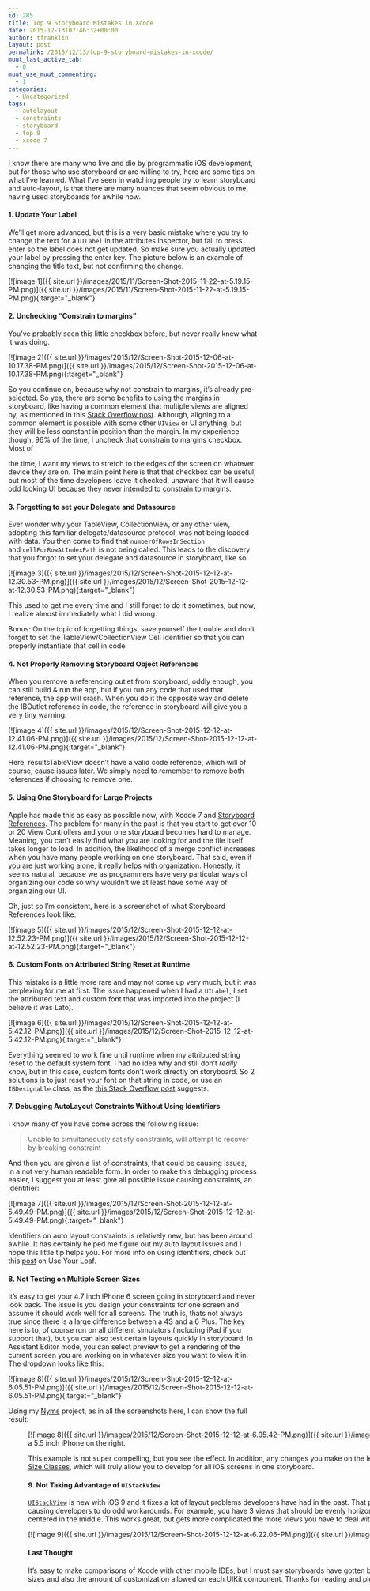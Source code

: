 ```yaml
---
id: 285
title: Top 9 Storyboard Mistakes in Xcode
date: 2015-12-13T07:46:32+00:00
author: tfranklin
layout: post
permalink: /2015/12/13/top-9-storyboard-mistakes-in-xcode/
muut_last_active_tab:
  - 0
muut_use_muut_commenting:
  - 1
categories:
  - Uncategorized
tags:
  - autolayout
  - constraints
  - storyboard
  - top 9
  - xcode 7
---
```

I know there are many who live and die by programmatic iOS development, but for those who use storyboard or are willing to try, here are some tips on what I&#8217;ve learned. What I&#8217;ve seen in watching people try to learn storyboard and auto-layout, is that there are many nuances that seem obvious to me, having used storyboards for awhile now.

#### 1. Update Your Label

We&#8217;ll get more advanced, but this is a very basic mistake where you try to change the text for a `UILabel` in the attributes inspector, but fail to press enter so the label does not get updated. So make sure you actually updated your label by pressing the enter key. The picture below is an example of changing the title text, but not confirming the change.

[![image 1]({{ site.url }}/images/2015/11/Screen-Shot-2015-11-22-at-5.19.15-PM.png)]({{ site.url }}/images/2015/11/Screen-Shot-2015-11-22-at-5.19.15-PM.png){:target="_blank"}

#### 2. Unchecking &#8220;Constrain to margins&#8221;

You&#8217;ve probably seen this little checkbox before, but never really knew what it was doing.

[![image 2]({{ site.url }}/images/2015/12/Screen-Shot-2015-12-06-at-10.17.38-PM.png)]({{ site.url }}/images/2015/12/Screen-Shot-2015-12-06-at-10.17.38-PM.png){:target="_blank"}

So you continue on, because why not constrain to margins, it&#8217;s already pre-selected. So yes, there are some benefits to using the margins in storyboard, like having a common element that multiple views are aligned by, as mentioned in this <a href="http://stackoverflow.com/questions/25807545/what-is-constrain-to-margin-in-storyboard-in-xcode-6" target="_blank">Stack Overflow post</a>. Although, aligning to a common element is possible with some other `UIView` or UI anything, but they will be less constant in position than the margin. In my experience though, 96% of the time, I uncheck that constrain to margins checkbox. Most of


the time, I want my views to stretch to the edges of the screen on whatever device they are on. The main point here is that that checkbox can be useful, but most of the time developers leave it checked, unaware that it will cause odd looking UI because they never intended to constrain to margins.

#### 3. Forgetting to set your Delegate and Datasource

Ever wonder why your TableView, CollectionView, or any other view, adopting this familiar delegate/datasource protocol, was not being loaded with data. You then come to find that <span class="s1"><code>numberOfRowsInSection</code> and </span><span class="s1"><code>cellForRowAtIndexPath</code> is not being called. This leads to the discovery that you forgot to set your delegate and datasource in storyboard, like so:</span>

[![image 3]({{ site.url }}/images/2015/12/Screen-Shot-2015-12-12-at-12.30.53-PM.png)]({{ site.url }}/images/2015/12/Screen-Shot-2015-12-12-at-12.30.53-PM.png){:target="_blank"}


This used to get me every time and I still forget to do it sometimes, but now, I realize almost immediately what I did wrong.

Bonus: On the topic of forgetting things, save yourself the trouble and don&#8217;t forget to set the TableView/CollectionView Cell Identifier so that you can properly instantiate that cell in code.

#### 4. Not Properly Removing Storyboard Object References

When you remove a referencing outlet from storyboard, oddly enough, you can still build & run the app, but if you run any code that used that reference, the app will crash. When you do it the opposite way and delete the IBOutlet reference in code, the reference in storyboard will give you a very tiny warning:


[![image 4]({{ site.url }}/images/2015/12/Screen-Shot-2015-12-12-at-12.41.06-PM.png)]({{ site.url }}/images/2015/12/Screen-Shot-2015-12-12-at-12.41.06-PM.png){:target="_blank"}

Here, resultsTableView doesn&#8217;t have a valid code reference, which will of course, cause issues later. We simply need to remember to remove both references if choosing to remove one.

#### 5. Using One Storyboard for Large Projects

Apple has made this as easy as possible now, with Xcode 7 and <a href="https://developer.apple.com/library/ios/recipes/xcode_help-IB_storyboard/Chapters/AddSBReference.html" target="_blank">Storyboard References</a>. The problem for many in the past is that you start to get over 10 or 20 View Controllers and your one storyboard becomes hard to manage. Meaning, you can&#8217;t easily find what you are looking for and the file itself takes longer to load. In addition, the likelihood of a merge conflict increases when you have many people working on one storyboard. That said, even if you are just working alone, it really helps with organization. Honestly, it seems natural, because we as programmers have very particular ways of organizing our code so why wouldn&#8217;t we at least have some way of organizing our UI.

Oh, just so I&#8217;m consistent, here is a screenshot of what Storyboard References look like:

[![image 5]({{ site.url }}/images/2015/12/Screen-Shot-2015-12-12-at-12.52.23-PM.png)]({{ site.url }}/images/2015/12/Screen-Shot-2015-12-12-at-12.52.23-PM.png){:target="_blank"}

#### 6. Custom Fonts on Attributed String Reset at Runtime

This mistake is a little more rare and may not come up very much, but it was perplexing for me at first. The issue happened when I had a `UILabel`, I set the attributed text and custom font that was imported into the project (I believe it was Lato).

[![image 6]({{ site.url }}/images/2015/12/Screen-Shot-2015-12-12-at-5.42.12-PM.png)]({{ site.url }}/images/2015/12/Screen-Shot-2015-12-12-at-5.42.12-PM.png){:target="_blank"}

Everything seemed to work fine until runtime when my attributed string reset to the default system font. I had no idea why and still don&#8217;t _really_ know, but in this case, custom fonts don&#8217;t work directly on storyboard. So 2 solutions is to just reset your font on that string in code, or use an `IBDesignable` class, as the <a href="http://stackoverflow.com/questions/25925914/attributed-string-with-custom-fonts-in-storyboard-does-not-load-correctly" target="_blank">this Stack Overflow post</a> suggests.

#### 7. Debugging AutoLayout Constraints Without Using Identifiers

I know many of you have come across the following issue:

> Unable to simultaneously satisfy constraints, will attempt to recover by breaking constraint

And then you are given a list of constraints, that could be causing issues, in a not very human readable form. In order to make this debugging process easier, I suggest you at least give all possible issue causing constraints, an identifier:

[![image 7]({{ site.url }}/images/2015/12/Screen-Shot-2015-12-12-at-5.49.49-PM.png)]({{ site.url }}/images/2015/12/Screen-Shot-2015-12-12-at-5.49.49-PM.png){:target="_blank"}

Identifiers on auto layout constraints is relatively new, but has been around awhile. It has certainly helped me figure out my auto layout issues and I hope this little tip helps you. For more info on using identifiers, check out this <a href="http://useyourloaf.com/blog/using-identifiers-to-debug-autolayout.html" target="_blank">post</a> on Use Your Loaf.

#### 8. Not Testing on Multiple Screen Sizes

It&#8217;s easy to get your 4.7 inch iPhone 6 screen going in storyboard and never look back. The issue is you design your constraints for one screen and assume it should work well for all screens. The truth is, thats not always true since there is a large difference between a 4S and a 6 Plus. The key here is to, of course run on all different simulators (including iPad if you support that), but you can also test certain layouts quickly in storyboard. In Assistant Editor mode, you can select preview to get a rendering of the current screen you are working on in whatever size you want to view it in. The dropdown looks like this:

[![image 8]({{ site.url }}/images/2015/12/Screen-Shot-2015-12-12-at-6.05.51-PM.png)]({{ site.url }}/images/2015/12/Screen-Shot-2015-12-12-at-6.05.51-PM.png){:target="_blank"}

Using my <a href="https://itunes.apple.com/us/app/nyms-synonym-finder/id986235823?mt=8" target="_blank">Nyms</a> project, as in all the screenshots here, I can show the full result:<figure id="attachment_302" style="width: 1440px" class="wp-caption aligncenter">

[![image 8]({{ site.url }}/images/2015/12/Screen-Shot-2015-12-12-at-6.05.42-PM.png)]({{ site.url }}/images/2015/12/Screen-Shot-2015-12-12-at-6.05.42-PM.png){:target="_blank"}
I have a 4 inch iPhone on the left and a 5.5 inch iPhone on the right. 


This example is not super compelling, but you see the effect. In addition, any changes you make on the left will immediately be reflected on the right. One more thing I&#8217;ll mention for supporting multiple screen sizes is <a href="https://developer.apple.com/library/ios/recipes/xcode_help-IB_adaptive_sizes/chapters/AboutAdaptiveSizeDesign.html" target="_blank">Size Classes</a>, which will truly allow you to develop for all iOS screens in one storyboard.

#### 9. Not Taking Advantage of `UIStackView`

<a href="https://developer.apple.com/library/ios/documentation/UIKit/Reference/UIStackView_Class_Reference/" target="_blank"><code>UIStackView</code></a> is new with iOS 9 and it fixes a lot of layout problems developers have had in the past. That problem is, how do you space multiple views perfectly across a screen? In the past, there was no good solution, causing developers to do odd workarounds. For example, you have 3 views that should be evenly horizontally spaced, so you put them all on a new parent view and have one hug the left, one hug the right, and one centered in the middle. This works great, but gets more complicated the more views you have to deal with. So please, use a vertical or horizontal stack view to space out your views. Here is a simple example:

[![image 9]({{ site.url }}/images/2015/12/Screen-Shot-2015-12-12-at-6.22.06-PM.png)]({{ site.url }}/images/2015/12/Screen-Shot-2015-12-12-at-6.22.06-PM.png){:target="_blank"}

#### Last Thought

It&#8217;s easy to make comparisons of Xcode with other mobile IDEs, but I must say storyboards have gotten better over the years. Some improvements I&#8217;ve seen are, in the way you add constraints to support many screen sizes and also the amount of customization allowed on each UIKit component. Thanks for reading and please let me know any mistakes you&#8217;ve made in storyboard and the fixes to combat them.
